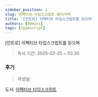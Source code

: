 ```yaml
---
sidebar_position: 1
slug: 이펙티브-타입스크립트-들어가며
title: '[인트로] 이펙티브 타입스크립트를 읽으며'
authors: [99mini]
tags: [typescript]
---
```


[인트로] 이펙티브 타입스크립트를 읽으며

> 독서 기간: 2025-02-25 ~ 03.30

<!-- truncate -->

### 후기

> 작성일:

도서: [이펙티브 타입스크립트](https://www.yes24.com/Product/Goods/102124327?pid=123487&cosemkid=go16239073306584089&utm_source=google_pc&utm_medium=cpc&utm_campaign=book_pc&utm_content=ys_240530_google_pc_cc_book_pc_12102%EB%8F%84%EC%84%9C&utm_term=%EC%9D%B4%ED%8E%99%ED%8B%B0%EB%B8%8C%ED%83%80%EC%9E%85%EC%8A%A4%ED%81%AC%EB%A6%BD%ED%8A%B8&gad_source=1&gclid=CjwKCAiAzvC9BhADEiwAEhtlN7apRFHQpYX3GuK4S1yTzMJEZo2x86jWloJvZ8hb9rDvvWezXNLCHxoCwfQQAvD_BwE)
